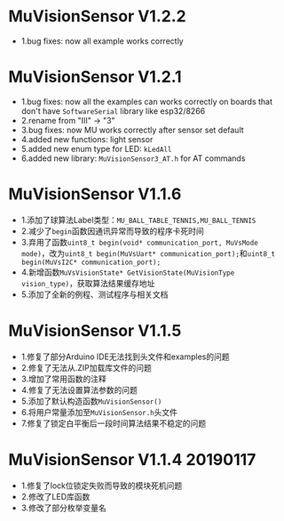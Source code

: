 MuVisionSensor V1.2.2
==============================
- 1.bug fixes: now all example works correctly

MuVisionSensor V1.2.1
==============================
- 1.bug fixes: now all the examples can works correctly on boards that don't have `SoftwareSerial` library like esp32/8266
- 2.rename from "III" -> "3"
- 3.bug fixes: now MU works correctly after sensor set default
- 4.added new functions: light sensor
- 5.added new enum type for LED: `kLedAll`
- 6.added new library: `MuVisionSensor3_AT.h` for AT commands

MuVisionSensor V1.1.6
==============================
* 1.添加了球算法Label类型：`MU_BALL_TABLE_TENNIS,MU_BALL_TENNIS`
* 2.减少了`begin`函数因通讯异常而导致的程序卡死时间
* 3.弃用了函数`uint8_t begin(void* communication_port, MuVsMode mode)`，改为`uint8_t begin(MuVsUart* communication_port);`和`uint8_t begin(MuVsI2C* communication_port);`
* 4.新增函数`MuVsVisionState* GetVisionState(MuVisionType vision_type)`，获取算法结果缓存地址
* 5.添加了全新的例程、测试程序与相关文档

MuVisionSensor V1.1.5
==============================
* 1.修复了部分Arduino IDE无法找到头文件和examples的问题
* 2.修复了无法从.ZIP加载库文件的问题
* 3.增加了常用函数的注释
* 4.修复了无法设置算法参数的问题
* 5.添加了默认构造函数`MuVisionSensor()`
* 6.将用户常量添加至`MuVisionSensor.h`头文件
* 7.修复了锁定白平衡后一段时间算法结果不稳定的问题

MuVisionSensor V1.1.4 20190117
==============================
* 1.修复了lock位锁定失败而导致的模块死机问题
* 2.修改了LED库函数
* 3.修改了部分枚举变量名


